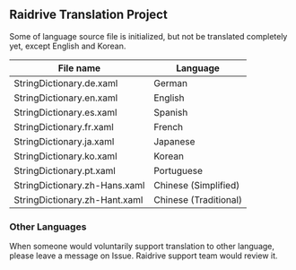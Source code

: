 ## Raidrive Translation Project

Some of language source file is initialized, but not be translated completely yet, except English and Korean.

File name | Language
----------|---------
StringDictionary.de.xaml | German
StringDictionary.en.xaml | English
StringDictionary.es.xaml | Spanish
StringDictionary.fr.xaml | French
StringDictionary.ja.xaml | Japanese
StringDictionary.ko.xaml | Korean
StringDictionary.pt.xaml | Portuguese
StringDictionary.zh-Hans.xaml | Chinese (Simplified)
StringDictionary.zh-Hant.xaml | Chinese (Traditional)

### Other Languages 
When someone would voluntarily support translation to other language, please leave a message on Issue. Raidrive support team would review it.
